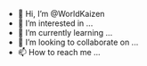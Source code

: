 - 👋 Hi, I’m @WorldKaizen
- 👀 I’m interested in ...
- 🌱 I’m currently learning ...
- 💞️ I’m looking to collaborate on ...
- 📫 How to reach me ...

<!---
WorldKaizen/WorldKaizen is a ✨ special ✨ repository because its `README.md` (this file) appears on your GitHub profile.
You can click the Preview link to take a look at your changes.
--->
